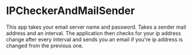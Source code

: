 # IPCheckerAndMailSender

This app takes your email server name and password. Takes a sender mail address and an interval.
The application then checks for your ip address change after every interval and sends you an email if you're ip address is changed from the previous one.
